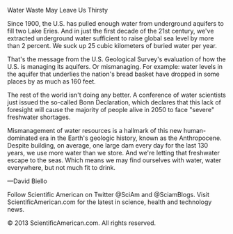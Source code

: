 Water Waste May Leave Us Thirsty

Since 1900, the U.S. has pulled enough water from underground aquifers to fill two Lake Eries. And in just the first decade of the 21st century, we've extracted underground water sufficient to raise global sea level by more than 2 percent. We suck up 25 cubic kilometers of buried water per year.




That's the message from the U.S. Geological Survey's evaluation of how the U.S. is managing its aquifers. Or mismanaging. For example: water levels in the aquifer that underlies the nation's bread basket have dropped in some places by as much as 160 feet.




The rest of the world isn't doing any better. A conference of water scientists just issued the so-called Bonn Declaration, which declares that this lack of foresight will cause the majority of people alive in 2050 to face "severe" freshwater shortages.




Mismanagement of water resources is a hallmark of this new human-dominated era in the Earth's geologic history, known as the Anthropocene. Despite building, on average, one large dam every day for the last 130 years, we use more water than we store. And we're letting that freshwater escape to the seas. Which means we may find ourselves with water, water everywhere, but not much fit to drink.




—David Biello




Follow Scientific American on Twitter @SciAm and @SciamBlogs.
Visit ScientificAmerican.com for the latest in science, health and technology news.

© 2013 ScientificAmerican.com. All rights reserved.
